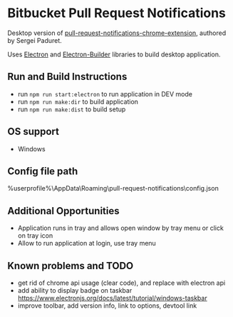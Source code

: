 # Bitbucket Pull Request Notifications

Desktop version of [pull-request-notifications-chrome-extension](https://github.com/spaduret/pull-request-notifications), authored by Sergei Paduret. 

Uses [Electron](https://www.electronjs.org/) and [Electron-Builder](https://www.electron.build/) libraries to build desktop application. 

## Run and Build Instructions

- run `npm run start:electron` to run application in DEV mode
- run `npm run make:dir` to build application 
- run `npm run make:dist` to build setup

## OS support
- Windows

## Config file path 
%userprofile%\AppData\Roaming\pull-request-notifications\config.json

## Additional Opportunities
- Application runs in tray and allows open window by tray menu or click on tray icon
- Allow to run application at login, use tray menu

## Known problems and TODO
- get rid of chrome api usage (clear code), and replace with electron api
- add ability to display badge on taskbar https://www.electronjs.org/docs/latest/tutorial/windows-taskbar
- improve toolbar, add version info, link to options, devtool link
